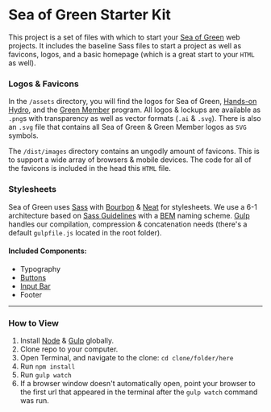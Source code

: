# Sea of Green Starter Kit

This project is a set of files with which to start your [Sea of Green](http://sea-of-green.com) web projects. It includes the baseline Sass files to start a project as well as favicons, logos, and a basic homepage (which is a great start to your <code>HTML</code> as well).

### Logos & Favicons

In the <code>/assets</code> directory, you will find the logos for Sea of Green, [Hands-on Hydro](http://handsonhydro.tumblr.com), and the [Green Member](http://sea-of-green.com/green-members.html) program. All logos & lockups are available as <code>.png</code>s with transparency as well as vector formats (<code>.ai</code> & <code>.svg</code>). There is also an <code>.svg</code> file that contains all Sea of Green & Green Member logos as <code>SVG</code> symbols.

The <code>/dist/images</code> directory contains an ungodly amount of favicons. This is to support a wide array of browsers & mobile devices. The code for all of the favicons is included in the head this <code>HTML</code> file.

### Stylesheets

Sea of Green uses [Sass](http://sass-lang.com) with [Bourbon](http://bourbon.io) & [Neat](http://neat.bourbon.io) for stylesheets. We use a 6-1 architecture based on [Sass Guidelines](http://sass-guidelin.es/#architecture) with a [BEM](http://bem-info.org) naming scheme. [Gulp](http://gulpjs.com) handles our compilation, compression & concatenation needs (there's a default <code>gulpfile.js</code> located in the root folder).

#### Included Components:

* Typography
* [Buttons](http://codepen.io/lowmess/full/WvYaZG/)
* [Input Bar](http://codepen.io/lowmess/full/waRoeB/)
* Footer

***

### How to View

1. Install [Node](http://nodejs.org) & [Gulp](http://gulpjs.com) globally.
2. Clone repo to your computer.
3. Open Terminal, and navigate to the clone: ```cd clone/folder/here```
4. Run ```npm install```
5. Run ```gulp watch```
6. If a browser window doesn't automatically open, point your browser to the first url that appeared in the terminal after the ```gulp watch``` command was run.
